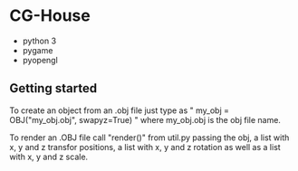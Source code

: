 # CG-House

* python 3
* pygame
* pyopengl

## Getting started

To create an object from an .obj file just type as " my_obj = OBJ("my_obj.obj", swapyz=True) " where my_obj.obj is the obj file name.

To render an .OBJ file call "render()" from util.py passing the obj, a list with x, y and z transfor positions, a list with x, y and z rotation as well as a list with x, y and z scale.

